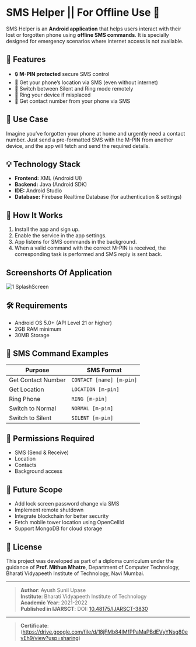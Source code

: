 # SMS Helper || For Offline Use 📱

SMS Helper is an **Android application** that helps users interact with their lost or forgotten phone using **offline SMS commands**. It is specially designed for emergency scenarios where internet access is not available.

## 📌 Features

- 🔒 **M-PIN protected** secure SMS control
- 📍 Get your phone’s location via SMS (even without internet)
- 📳 Switch between Silent and Ring mode remotely
- 🔔 Ring your device if misplaced
- 📇 Get contact number from your phone via SMS

## 📱 Use Case

Imagine you’ve forgotten your phone at home and urgently need a contact number. Just send a pre-formatted SMS with the M-PIN from another device, and the app will fetch and send the required details.

## 💡 Technology Stack

- **Frontend:** XML (Android UI)
- **Backend:** Java (Android SDK)
- **IDE:** Android Studio
- **Database:** Firebase Realtime Database (for authentication & settings)

## 🧠 How It Works

1. Install the app and sign up.
2. Enable the service in the app settings.
3. App listens for SMS commands in the background.
4. When a valid command with the correct M-PIN is received, the corresponding task is performed and SMS reply is sent back.

## Screenshorts Of Application

![1 SplashScreen](https://github.com/user-attachments/assets/0f2232a4-30b8-4ee1-92c4-21b20742ed38)


## 🛠 Requirements

- Android OS 5.0+ (API Level 21 or higher)
- 2GB RAM minimum
- 30MB Storage

## 📲 SMS Command Examples

| Purpose              | SMS Format                            |
|----------------------|----------------------------------------|
| Get Contact Number   | `CONTACT [name] [m-pin]`               |
| Get Location         | `LOCATION [m-pin]`                     |
| Ring Phone           | `RING [m-pin]`                         |
| Switch to Normal     | `NORMAL [m-pin]`                       |
| Switch to Silent     | `SILENT [m-pin]`                       |

## 🔐 Permissions Required

- SMS (Send & Receive)
- Location
- Contacts
- Background access

## 🚀 Future Scope

- Add lock screen password change via SMS
- Implement remote shutdown
- Integrate blockchain for better security
- Fetch mobile tower location using OpenCellId
- Support MongoDB for cloud storage

## 📜 License

This project was developed as part of a diploma curriculum under the guidance of **Prof. Mithun Mhatre**, Department of Computer Technology, Bharati Vidyapeeth Institute of Technology, Navi Mumbai.

---

> **Author**: Ayush Sunil Upase  
> **Institute**: Bharati Vidyapeeth Institute of Technology  
> **Academic Year**: 2021-2022  
> **Published in IJARSCT**: DOI: [10.48175/IJARSCT-3830](https://doi.org/10.48175/IJARSCT-3830)
---
> **Certificate**: (https://drive.google.com/file/d/18jFMb84IMfPPaMaPBdEVyYNsg80evEh9/view?usp=sharing)

